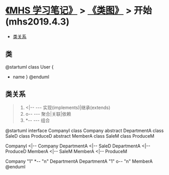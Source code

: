 # [《MHS 学习笔记》] > [《类图》] > 开始 (mhs2019.4.3)

- [类关系]

## <span id="class">类</span>
@startuml
class User {
  - name
}
@enduml

## <span id="relation">类关系</span>
> 1. <|-- --- 实现(implements)|继承(extends)
> 2. o-- --- 聚合|关联|依赖
> 3. *-- --- 组合

@startuml
interface CompanyI
class Company
abstract DepartmentA
class SaleD
class ProduceD
abstract MemberA
class SaleM
class ProduceM

CompanyI <|-- Company
DepartmentA <|-- SaleD
DepartmentA <|-- ProduceD
MemberA <|-- SaleM
MemberA <|-- ProduceM

Company "1" *-- "n" DepartmentA
DepartmentA "1" o-- "n" MemberA
@enduml

##
[《MHS 学习笔记》]: https://mhsnet.github.io/mhsstudynotes/ "《MHS 学习笔记》"
[《类图》]: https://mhsnet.github.io/mhsstudynotes/tools/uml/class-diagram.html "《类图》"

[类关系]: https://mhsnet.github.io/mhsstudynotes/tools/uml/class-diagram.html#relation "类关系"
